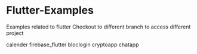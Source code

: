 # Flutter-Examples
Examples related to flutter 
Checkout to different branch to access different project

calender
firebase_flutter
bloclogin
cryptoapp
chatapp
